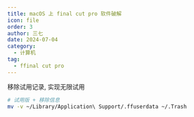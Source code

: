 ```yaml
---
title: macOS 上 final cut pro 软件破解
icon: file
order: 3
author: 三七
date: 2024-07-04
category:
  - 计算机
tag:
  - ffinal cut pro
---
```

移除试用记录, 实现无限试用
<!-- more --> 
```bash
# 试用版 + 移除信息
mv -v ~/Library/Application\ Support/.ffuserdata ~/.Trash
```